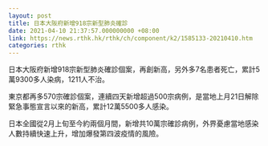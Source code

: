 ```yaml
---
layout: post
title: 日本大阪府新增918宗新型肺炎確診
date: 2021-04-10 21:37:57.000000000 +08:00
link: https://news.rthk.hk/rthk/ch/component/k2/1585133-20210410.htm
categories: rthk
---
```


日本大阪府新增918宗新型肺炎確診個案，再創新高，另外多7名患者死亡，累計5萬9300多人染病，1211人不治。

東京都再多570宗確診個案，連續四天新增超過500宗病例，是當地上月21日解除緊急事態宣言以來的新高，累計12萬5500多人感染。

日本全國從2月上旬至今約兩個月間，新增共10萬宗確診病例，外界憂慮當地感染人數持續快速上升，增加爆發第四波疫情的風險。
